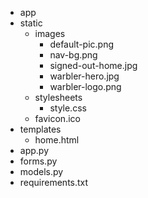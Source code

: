 - app
 - static
   - images
     - default-pic.png
     - nav-bg.png
     - signed-out-home.jpg
     - warbler-hero.jpg
     - warbler-logo.png
   - stylesheets
     - style.css
   - favicon.ico
 - templates
   - home.html
 - app.py
 - forms.py
 - models.py
 - requirements.txt